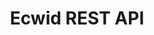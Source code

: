 ---
title: Ecwid REST API

language_tabs:
  - http

toc_footers:
 - <a href='https://ecwid.wufoo.com/forms/m1yelani0pbblcr/'>Register you application</a>
 - <a href='https://github.com/Ecwid/ecwid-api-docs'>Suggest an edit</a>
 - <a href='http://help.ecwid.com'>Ecwid Help</a>

includes:
  - using_api
  - overview
  - app_registration
  - authentication
  - rest_api_reference
  - products
  - categories
  - customers
  - coupons
  - orders
  - instant_order_notifications
  - store_profile
  - combinations
  - product_classes
  - storage
  - customize_storefront
  - api_playground

---